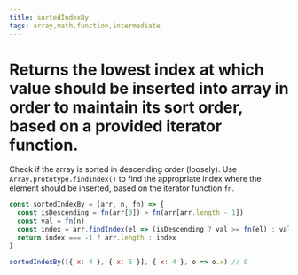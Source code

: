 ```yaml
---
title: sortedIndexBy
tags: array,math,function,intermediate
---
```


# Returns the lowest index at which value should be inserted into array in order to maintain its sort order, based on a provided iterator function.

Check if the array is sorted in descending order (loosely).
Use `Array.prototype.findIndex()` to find the appropriate index where the element should be inserted, based on the iterator function `fn`.

```js
const sortedIndexBy = (arr, n, fn) => {
  const isDescending = fn(arr[0]) > fn(arr[arr.length - 1])
  const val = fn(n)
  const index = arr.findIndex(el => (isDescending ? val >= fn(el) : val <= fn(el)))
  return index === -1 ? arr.length : index
}
```

```js
sortedIndexBy([{ x: 4 }, { x: 5 }], { x: 4 }, o => o.x) // 0
```
